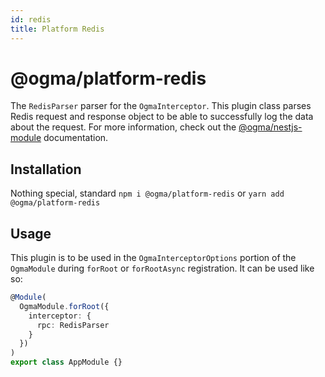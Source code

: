 ```yaml
---
id: redis
title: Platform Redis
---
```


# @ogma/platform-redis

The `RedisParser` parser for the `OgmaInterceptor`. This plugin class parses Redis request and response object to be able to successfully log the data about the request. For more information, check out the [@ogma/nestjs-module](../module) documentation.

## Installation

Nothing special, standard `npm i @ogma/platform-redis` or `yarn add @ogma/platform-redis`

## Usage

This plugin is to be used in the `OgmaInterceptorOptions` portion of the `OgmaModule` during `forRoot` or `forRootAsync` registration. It can be used like so:

```ts
@Module(
  OgmaModule.forRoot({
    interceptor: {
      rpc: RedisParser
    }
  })
)
export class AppModule {}
```
